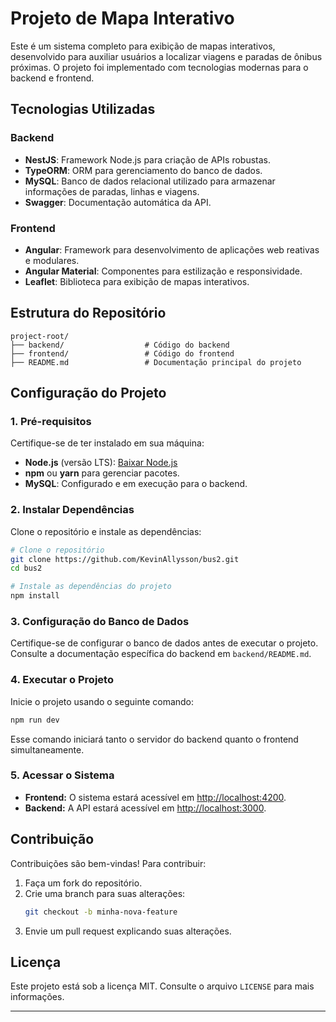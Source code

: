 # Projeto de Mapa Interativo

Este é um sistema completo para exibição de mapas interativos, desenvolvido para auxiliar usuários a localizar viagens e paradas de ônibus próximas. O projeto foi implementado com tecnologias modernas para o backend e frontend.

## Tecnologias Utilizadas

### Backend
- **NestJS**: Framework Node.js para criação de APIs robustas.
- **TypeORM**: ORM para gerenciamento do banco de dados.
- **MySQL**: Banco de dados relacional utilizado para armazenar informações de paradas, linhas e viagens.
- **Swagger**: Documentação automática da API.

### Frontend
- **Angular**: Framework para desenvolvimento de aplicações web reativas e modulares.
- **Angular Material**: Componentes para estilização e responsividade.
- **Leaflet**: Biblioteca para exibição de mapas interativos.

## Estrutura do Repositório

```
project-root/
├── backend/                  # Código do backend
├── frontend/                 # Código do frontend
├── README.md                 # Documentação principal do projeto
```

## Configuração do Projeto

### 1. Pré-requisitos
Certifique-se de ter instalado em sua máquina:
- **Node.js** (versão LTS): [Baixar Node.js](https://nodejs.org/)
- **npm** ou **yarn** para gerenciar pacotes.
- **MySQL**: Configurado e em execução para o backend.

### 2. Instalar Dependências
Clone o repositório e instale as dependências:
```bash
# Clone o repositório
git clone https://github.com/KevinAllysson/bus2.git
cd bus2

# Instale as dependências do projeto
npm install
```

### 3. Configuração do Banco de Dados
Certifique-se de configurar o banco de dados antes de executar o projeto. Consulte a documentação específica do backend em `backend/README.md`.

### 4. Executar o Projeto
Inicie o projeto usando o seguinte comando:
```bash
npm run dev
```
Esse comando iniciará tanto o servidor do backend quanto o frontend simultaneamente.

### 5. Acessar o Sistema
- **Frontend:** O sistema estará acessível em [http://localhost:4200](http://localhost:4200).
- **Backend:** A API estará acessível em [http://localhost:3000](http://localhost:3000).

## Contribuição
Contribuições são bem-vindas! Para contribuir:
1. Faça um fork do repositório.
2. Crie uma branch para suas alterações:
   ```bash
   git checkout -b minha-nova-feature
   ```
3. Envie um pull request explicando suas alterações.

## Licença
Este projeto está sob a licença MIT. Consulte o arquivo `LICENSE` para mais informações.

---
